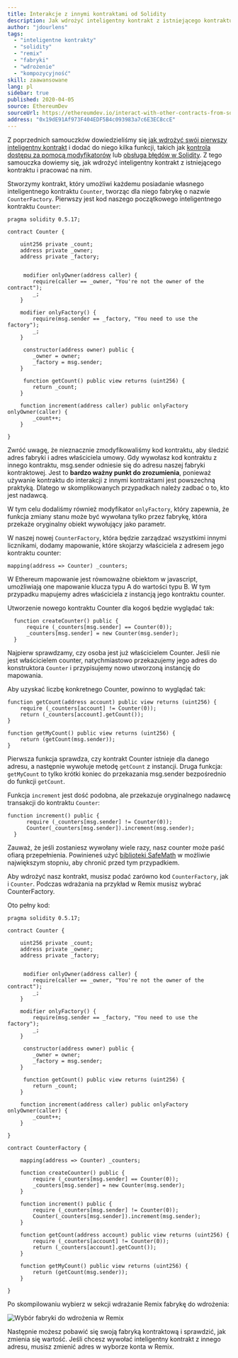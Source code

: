 ```yaml
---
title: Interakcje z innymi kontraktami od Solidity
description: Jak wdrożyć inteligentny kontrakt z istniejącego kontraktu i pracować na nim
author: "jdourlens"
tags:
  - "inteligentne kontrakty"
  - "solidity"
  - "remix"
  - "fabryki"
  - "wdrożenie"
  - "kompozycyjność"
skill: zaawansowane
lang: pl
sidebar: true
published: 2020-04-05
source: EthereumDev
sourceUrl: https://ethereumdev.io/interact-with-other-contracts-from-solidity/
address: "0x19dE91Af973F404EDF5B4c093983a7c6E3EC8ccE"
---
```


Z poprzednich samouczków dowiedzieliśmy się [jak wdrożyć swój pierwszy inteligentny kontrakt](/developers/tutorials/deploying-your-first-smart-contract/) i dodać do niego kilka funkcji, takich jak <a href="https://ethereumdev.io/organize-your-code-and-control-access-to-your-smart-contract-with-modifiers/">kontrola dostępu za pomocą modyfikatorów</a> lub [obsługa błędów w Solidity](https://ethereumdev.io/handle-errors-in-solidity-with-require-and-revert/). Z tego samouczka dowiemy się, jak wdrożyć inteligentny kontrakt z istniejącego kontraktu i pracować na nim.

Stworzymy kontrakt, który umożliwi każdemu posiadanie własnego inteligentnego kontraktu `Counter`, tworząc dla niego fabrykę o nazwie `CounterFactory`. Pierwszy jest kod naszego początkowego inteligentnego kontraktu `Counter`:

```solidity
pragma solidity 0.5.17;

contract Counter {

    uint256 private _count;
    address private _owner;
    address private _factory;


     modifier onlyOwner(address caller) {
        require(caller == _owner, "You're not the owner of the contract");
        _;
    }

    modifier onlyFactory() {
        require(msg.sender == _factory, "You need to use the factory");
        _;
    }

     constructor(address owner) public {
        _owner = owner;
        _factory = msg.sender;
    }

     function getCount() public view returns (uint256) {
        return _count;
    }

    function increment(address caller) public onlyFactory onlyOwner(caller) {
        _count++;
    }

}
```

Zwróć uwagę, że nieznacznie zmodyfikowaliśmy kod kontraktu, aby śledzić adres fabryki i adres właściciela umowy. Gdy wywołasz kod kontraktu z innego kontraktu, msg.sender odniesie się do adresu naszej fabryki kontraktowej. Jest to **bardzo ważny punkt do zrozumienia**, ponieważ używanie kontraktu do interakcji z innymi kontraktami jest powszechną praktyką. Dlatego w skomplikowanych przypadkach należy zadbać o to, kto jest nadawcą.

W tym celu dodaliśmy również modyfikator `onlyFactory`, który zapewnia, że ​​funkcja zmiany stanu może być wywołana tylko przez fabrykę, która przekaże oryginalny obiekt wywołujący jako parametr.

W naszej nowej `CounterFactory`, która będzie zarządzać wszystkimi innymi licznikami, dodamy mapowanie, które skojarzy właściciela z adresem jego kontraktu counter:

```solidity
mapping(address => Counter) _counters;
```

W Ethereum mapowanie jest równoważne obiektom w javascript, umożliwiają one mapowanie klucza typu A do wartości typu B. W tym przypadku mapujemy adres właściciela z instancją jego kontraktu counter.

Utworzenie nowego kontraktu Counter dla kogoś będzie wyglądać tak:

```solidity
  function createCounter() public {
      require (_counters[msg.sender] == Counter(0));
      _counters[msg.sender] = new Counter(msg.sender);
  }
```

Najpierw sprawdzamy, czy osoba jest już właścicielem Counter. Jeśli nie jest właścicielem counter, natychmiastowo przekazujemy jego adres do konstruktora `Counter` i przypisujemy nowo utworzoną instancję do mapowania.

Aby uzyskać liczbę konkretnego Counter, powinno to wyglądać tak:

```solidity
function getCount(address account) public view returns (uint256) {
    require (_counters[account] != Counter(0));
    return (_counters[account].getCount());
}

function getMyCount() public view returns (uint256) {
    return (getCount(msg.sender));
}
```

Pierwsza funkcja sprawdza, czy kontrakt Counter istnieje dla danego adresu, a następnie wywołuje metodę `getCount` z instancji. Druga funkcja: `getMyCount` to tylko krótki koniec do przekazania msg.sender bezpośrednio do funkcji `getCount`.

Funkcja `increment` jest dość podobna, ale przekazuje oryginalnego nadawcę transakcji do kontraktu `Counter`:

```solidity
function increment() public {
      require (_counters[msg.sender] != Counter(0));
      Counter(_counters[msg.sender]).increment(msg.sender);
  }
```

Zauważ, że jeśli zostaniesz wywołany wiele razy, nasz counter może paść ofiarą przepełnienia. Powinieneś użyć [biblioteki SafeMath](https://ethereumdev.io/using-safe-math-library-to-prevent-from-overflows/) w możliwie największym stopniu, aby chronić przed tym przypadkiem.

Aby wdrożyć nasz kontrakt, musisz podać zarówno kod `CounterFactory`, jak i `Counter`. Podczas wdrażania na przykład w Remix musisz wybrać CounterFactory.

Oto pełny kod:

```solidity
pragma solidity 0.5.17;

contract Counter {

    uint256 private _count;
    address private _owner;
    address private _factory;


     modifier onlyOwner(address caller) {
        require(caller == _owner, "You're not the owner of the contract");
        _;
    }

    modifier onlyFactory() {
        require(msg.sender == _factory, "You need to use the factory");
        _;
    }

     constructor(address owner) public {
        _owner = owner;
        _factory = msg.sender;
    }

     function getCount() public view returns (uint256) {
        return _count;
    }

    function increment(address caller) public onlyFactory onlyOwner(caller) {
        _count++;
    }

}

contract CounterFactory {

    mapping(address => Counter) _counters;

    function createCounter() public {
        require (_counters[msg.sender] == Counter(0));
        _counters[msg.sender] = new Counter(msg.sender);
    }

    function increment() public {
        require (_counters[msg.sender] != Counter(0));
        Counter(_counters[msg.sender]).increment(msg.sender);
    }

    function getCount(address account) public view returns (uint256) {
        require (_counters[account] != Counter(0));
        return (_counters[account].getCount());
    }

    function getMyCount() public view returns (uint256) {
        return (getCount(msg.sender));
    }

}
```

Po skompilowaniu wybierz w sekcji wdrażanie Remix fabrykę do wdrożenia:

![Wybór fabryki do wdrożenia w Remix](../../../../../developers/tutorials/interact-with-other-contracts-from-solidity/counterfactory-deploy.png)

Następnie możesz pobawić się swoją fabryką kontraktową i sprawdzić, jak zmienia się wartość. Jeśli chcesz wywołać inteligentny kontrakt z innego adresu, musisz zmienić adres w wyborze konta w Remix.
